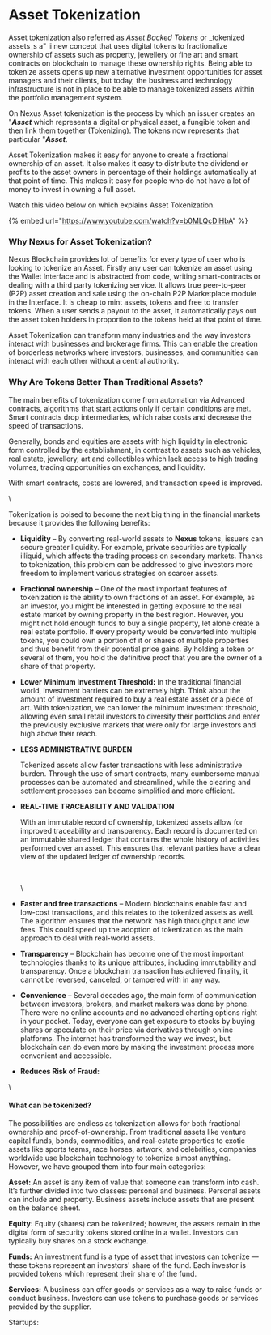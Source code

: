 # Asset Tokenization

Asset tokenization also referred as _Asset Backed Tokens_ or _tokenized assets_s a"  ii new concept that uses digital tokens to fractionalize ownership of assets such as property, jewellery or fine art and smart contracts on blockchain to manage these ownership rights. Being able to tokenize assets opens up new alternative investment opportunities for asset managers and their clients, but today, the business and technology infrastructure is not in place to be able to manage tokenized assets within the portfolio management system.

On Nexus Asset tokenization is the process by which an issuer creates an "_**Asset**_ which represents a digital or physical asset, a fungible token and then link them together (Tokenizing). The tokens now represents that particular "_**Asset**_. &#x20;

Asset Tokenization makes it easy for anyone to create a fractional ownership of an asset. It also makes it easy to distribute the dividend or profits to the asset owners in percentage of their holdings automatically at that point of time. This makes it easy for people who do not have a lot of money to invest in owning a full asset.

Watch this video below on which explains Asset Tokenization.

{% embed url="https://www.youtube.com/watch?v=b0MLQcDlHbA" %}

### Why Nexus for Asset Tokenization?

Nexus Blockchain provides lot of benefits for every type of user who is looking to tokenize an Asset. Firstly any user can tokenize an asset using the Wallet Interface and is abstracted from code, writing smart-contracts or dealing with a third party tokenizing service. It allows true peer-to-peer (P2P) asset creation and sale using the on-chain P2P Marketplace module in the Interface. It is cheap to mint assets, tokens and free to transfer tokens. When a user sends a payout to the asset, It automatically pays out the asset token holders in proportion to the tokens held at that point of time.&#x20;

Asset Tokenization can transform many industries and the way investors interact with businesses and brokerage firms. This can enable the creation of borderless networks where investors, businesses, and communities can interact with each other without a central authority.

### **Why Are Tokens Better Than Traditional Assets?** <a href="#why-are-tokens-better-than-traditional-assets" id="why-are-tokens-better-than-traditional-assets"></a>

The main benefits of tokenization come from automation via Advanced contracts, algorithms that start actions only if certain conditions are met. Smart contracts drop intermediaries, which raise costs and decrease the speed of transactions.

Generally, bonds and equities are assets with high liquidity in electronic form controlled by the establishment, in contrast to assets such as vehicles, real estate, jewellery, art and collectibles which lack access to high trading volumes, trading opportunities on exchanges, and liquidity.

With smart contracts, costs are lowered, and transaction speed is improved.

\


Tokenization is poised to become the next big thing in the financial markets because it provides the following benefits:

* **Liquidity** – By converting real-world assets to **Nexus** tokens, issuers can secure greater liquidity. For example, private securities are typically illiquid, which affects the trading process on secondary markets. Thanks to tokenization, this problem can be addressed to give investors more freedom to implement various strategies on scarcer assets.
* **Fractional ownership** – One of the most important features of tokenization is the ability to own fractions of an asset. For example, as an investor, you might be interested in getting exposure to the real estate market by owning property in the best region. However, you might not hold enough funds to buy a single property, let alone create a real estate portfolio. If every property would be converted into multiple tokens, you could own a portion of it or shares of multiple properties and thus benefit from their potential price gains. By holding a token or several of them, you hold the definitive proof that you are the owner of a share of that property.
* **Lower Minimum Investment Threshold:** In the traditional financial world, investment barriers can be extremely high. Think about the amount of investment required to buy a real estate asset or a piece of art. With tokenization, we can lower the minimum investment threshold, allowing even small retail investors to diversify their portfolios and enter the previously exclusive markets that were only for large investors and high above their reach.
*   **LESS ADMINISTRATIVE BURDEN**

    Tokenized assets allow faster transactions with less administrative burden. Through the use of smart contracts, many cumbersome manual processes can be automated and streamlined, while the clearing and settlement processes can become simplified and more efficient.
*   **REAL-TIME TRACEABILITY AND VALIDATION**

    With an immutable record of ownership, tokenized assets allow for improved traceability and transparency. Each record is documented on an immutable shared ledger that contains the whole history of activities performed over an asset. This ensures that relevant parties have a clear view of the updated ledger of ownership records.

    ‍

    \

* **Faster and free transactions** – Modern blockchains enable fast and low-cost transactions, and this relates to the tokenized assets as well. The algorithm ensures that the network has high throughput and low fees. This could speed up the adoption of tokenization as the main approach to deal with real-world assets.
* **Transparency** – Blockchain has become one of the most important technologies thanks to its unique attributes, including immutability and transparency. Once a blockchain transaction has achieved finality, it cannot be reversed, canceled, or tampered with in any way.&#x20;
* **Convenience** – Several decades ago, the main form of communication between investors, brokers, and market makers was done by phone. There were no online accounts and no advanced charting options right in your pocket. Today, everyone can get exposure to stocks by buying shares or speculate on their price via derivatives through online platforms. The internet has transformed the way we invest, but blockchain can do even more by making the investment process more convenient and accessible.
* **Reduces Risk of Fraud:**

\


#### **What can be tokenized?**

The possibilities are endless as tokenization allows for both fractional ownership and proof-of-ownership. From traditional assets like venture capital funds, bonds, commodities, and real-estate properties to exotic assets like sports teams, race horses, artwork, and celebrities, companies worldwide use blockchain technology to tokenize almost anything. However, we have grouped them into four main categories:

**Asset:** An asset is any item of value that someone can transform into cash. It’s further divided into two classes: personal and business. Personal assets can include and property. Business assets include assets that are present on the balance sheet.

**Equity**: Equity (shares) can be tokenized; however, the assets remain in the digital form of security tokens stored online in a wallet. Investors can typically buy shares on a stock exchange.

**Funds:** An investment fund is a type of asset that investors can tokenize — these tokens represent an investors' share of the fund. Each investor is provided tokens which represent their share of the fund.

**Services:** A business can offer goods or services as a way to raise funds or conduct business. Investors can use tokens to purchase goods or services provided by the supplier.

Startups:



